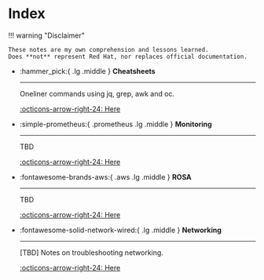 # Index

!!! warning "Disclaimer"

    These notes are my own comprehension and lessons learned.
    Does **not** represent Red Hat, nor replaces official documentation.

<div class="grid cards" markdown>

-   :hammer_pick:{ .lg .middle } __Cheatsheets__

    ---

    Oneliner commands using jq, grep, awk and oc.

    [:octicons-arrow-right-24: Here](http://127.0.0.1:8000/blog/category/cheatsheet/)

-   :simple-prometheus:{ .prometheus .lg .middle } __Monitoring__

    ---

    TBD

    [:octicons-arrow-right-24: Here](#)

-   :fontawesome-brands-aws:{ .aws .lg .middle } __ROSA__

    ---

    TBD

    [:octicons-arrow-right-24: Here](#)

-   :fontawesome-solid-network-wired:{ .lg .middle } __Networking__

    ---

    [TBD] Notes on troubleshooting networking.

    [:octicons-arrow-right-24: Here](#)

</div>